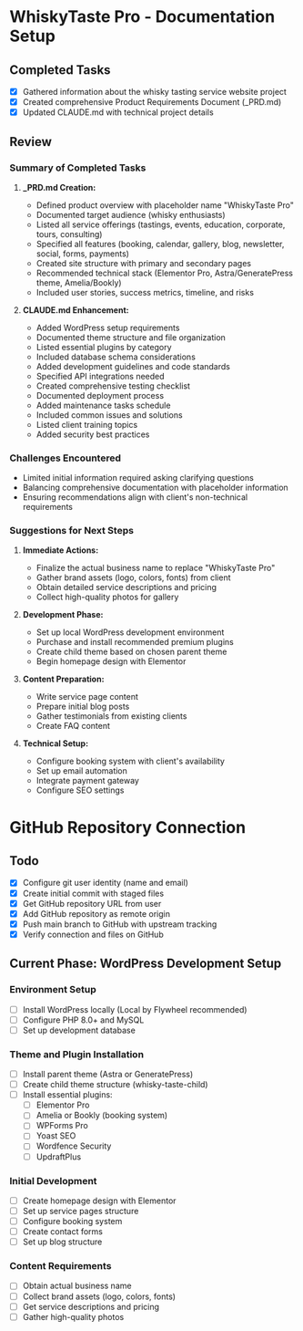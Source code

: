# WhiskyTaste Pro - Documentation Setup

## Completed Tasks

- [x] Gathered information about the whisky tasting service website project
- [x] Created comprehensive Product Requirements Document (_PRD.md)
- [x] Updated CLAUDE.md with technical project details

## Review

### Summary of Completed Tasks

1. **_PRD.md Creation:**
   - Defined product overview with placeholder name "WhiskyTaste Pro"
   - Documented target audience (whisky enthusiasts)
   - Listed all service offerings (tastings, events, education, corporate, tours, consulting)
   - Specified all features (booking, calendar, gallery, blog, newsletter, social, forms, payments)
   - Created site structure with primary and secondary pages
   - Recommended technical stack (Elementor Pro, Astra/GeneratePress theme, Amelia/Bookly)
   - Included user stories, success metrics, timeline, and risks

2. **CLAUDE.md Enhancement:**
   - Added WordPress setup requirements
   - Documented theme structure and file organization
   - Listed essential plugins by category
   - Included database schema considerations
   - Added development guidelines and code standards
   - Specified API integrations needed
   - Created comprehensive testing checklist
   - Documented deployment process
   - Added maintenance tasks schedule
   - Included common issues and solutions
   - Listed client training topics
   - Added security best practices

### Challenges Encountered

- Limited initial information required asking clarifying questions
- Balancing comprehensive documentation with placeholder information
- Ensuring recommendations align with client's non-technical requirements

### Suggestions for Next Steps

1. **Immediate Actions:**
   - Finalize the actual business name to replace "WhiskyTaste Pro"
   - Gather brand assets (logo, colors, fonts) from client
   - Obtain detailed service descriptions and pricing
   - Collect high-quality photos for gallery

2. **Development Phase:**
   - Set up local WordPress development environment
   - Purchase and install recommended premium plugins
   - Create child theme based on chosen parent theme
   - Begin homepage design with Elementor

3. **Content Preparation:**
   - Write service page content
   - Prepare initial blog posts
   - Gather testimonials from existing clients
   - Create FAQ content

4. **Technical Setup:**
   - Configure booking system with client's availability
   - Set up email automation
   - Integrate payment gateway
   - Configure SEO settings

# GitHub Repository Connection

## Todo

- [x] Configure git user identity (name and email)
- [x] Create initial commit with staged files
- [x] Get GitHub repository URL from user
- [x] Add GitHub repository as remote origin
- [x] Push main branch to GitHub with upstream tracking
- [x] Verify connection and files on GitHub

## Current Phase: WordPress Development Setup

### Environment Setup
- [ ] Install WordPress locally (Local by Flywheel recommended)
- [ ] Configure PHP 8.0+ and MySQL
- [ ] Set up development database

### Theme and Plugin Installation
- [ ] Install parent theme (Astra or GeneratePress)
- [ ] Create child theme structure (whisky-taste-child)
- [ ] Install essential plugins:
  - [ ] Elementor Pro
  - [ ] Amelia or Bookly (booking system)
  - [ ] WPForms Pro
  - [ ] Yoast SEO
  - [ ] Wordfence Security
  - [ ] UpdraftPlus

### Initial Development
- [ ] Create homepage design with Elementor
- [ ] Set up service pages structure
- [ ] Configure booking system
- [ ] Create contact forms
- [ ] Set up blog structure

### Content Requirements
- [ ] Obtain actual business name
- [ ] Collect brand assets (logo, colors, fonts)
- [ ] Get service descriptions and pricing
- [ ] Gather high-quality photos